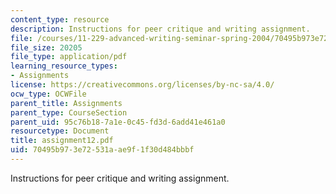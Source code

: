 ```yaml
---
content_type: resource
description: Instructions for peer critique and writing assignment.
file: /courses/11-229-advanced-writing-seminar-spring-2004/70495b973e72531aae9f1f30d484bbbf_assignment12.pdf
file_size: 20205
file_type: application/pdf
learning_resource_types:
- Assignments
license: https://creativecommons.org/licenses/by-nc-sa/4.0/
ocw_type: OCWFile
parent_title: Assignments
parent_type: CourseSection
parent_uid: 95c76b18-7a1e-0c45-fd3d-6add41e461a0
resourcetype: Document
title: assignment12.pdf
uid: 70495b97-3e72-531a-ae9f-1f30d484bbbf
---
```

Instructions for peer critique and writing assignment.